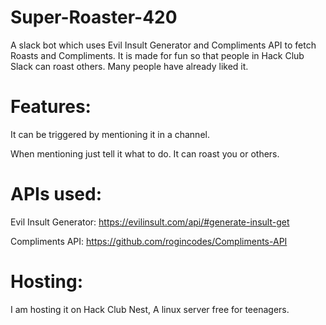 # Super-Roaster-420

A slack bot which uses Evil Insult Generator and Compliments API to fetch Roasts and Compliments. It is made for fun so that people in Hack Club Slack can roast others. Many people have already liked it.


# Features:

It can be triggered by mentioning it in a channel.

When mentioning just tell it what to do. It can roast you or others.


# APIs used: 
Evil Insult Generator: https://evilinsult.com/api/#generate-insult-get

Compliments API: https://github.com/rogincodes/Compliments-API

# Hosting:

I am hosting it on Hack Club Nest, A linux server free for teenagers.
